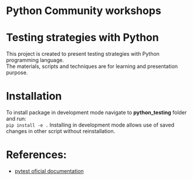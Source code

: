 Python Community workshops 
==========================

# Testing strategies with Python

This project is created to present testing strategies with Python programming language.  
The materials, scripts and techniques are for learning and presentation purpose.  

# Installation 

To install package in development mode navigate to **python_testing** folder and run:  
`pip install -e .`
Installing in development mode allows use of saved changes in other script without reinstallation.

# References:
- [pytest oficial documentation](https://buildmedia.readthedocs.org/media/pdf/pytest/latest/pytest.pdf)
